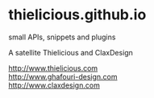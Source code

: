 # thielicious.github.io
small APIs, snippets and plugins

A satellite Thielicious and ClaxDesign

http://www.thielicious.com<br>
http://www.ghafouri-design.com<br>
http://www.claxdesign.com
